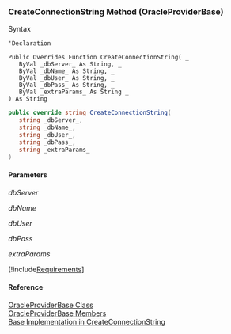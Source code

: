 ﻿### CreateConnectionString Method (OracleProviderBase)

Syntax

```vbnet
'Declaration

Public Overrides Function CreateConnectionString( _
   ByVal _dbServer_ As String, _
   ByVal _dbName_ As String, _
   ByVal _dbUser_ As String, _
   ByVal _dbPass_ As String, _
   ByVal _extraParams_ As String _
) As String
```

```csharp
public override string CreateConnectionString( 
   string _dbServer_,
   string _dbName_,
   string _dbUser_,
   string _dbPass_,
   string _extraParams_
)
```

#### Parameters

_dbServer_

_dbName_

_dbUser_

_dbPass_

_extraParams_

[!include[Requirements](../partials/requirements.md)]

#### Reference

[OracleProviderBase Class](FChoice.Common~FChoice.Common.Data.OracleProviderBase.md)  
[OracleProviderBase Members](FChoice.Common~FChoice.Common.Data.OracleProviderBase_members.md)  
[Base Implementation in CreateConnectionString](FChoice.Common~FChoice.Common.Data.DbProvider~CreateConnectionString.md)